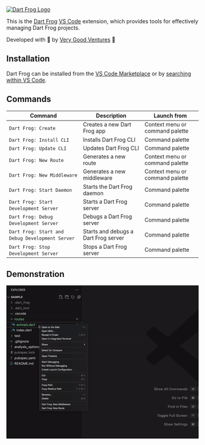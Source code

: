 [![Dart Frog Logo][logo_black]][dart_frog_link_light]

This is the [Dart Frog](https://dartfrog.vgv.dev/) [VS Code](https://code.visualstudio.com/) extension, which provides tools for effectively managing Dart Frog projects.

Developed with 💙 by [Very Good Ventures][very_good_ventures_link] 🦄

## Installation

Dart Frog can be installed from the [VS Code Marketplace](https://marketplace.visualstudio.com/items?itemName=VeryGoodVentures.dart-frog) or by [searching within VS Code](https://code.visualstudio.com/docs/editor/extension-gallery#_search-for-an-extension).

## Commands

| Command                                         | Description                          | Launch from                     |
| ----------------------------------------------- | ------------------------------------ | ------------------------------- |
| `Dart Frog: Create`                             | Creates a new Dart Frog app          | Context menu or command palette |
| `Dart Frog: Install CLI`                        | Installs Dart Frog CLI               | Command palette                 |
| `Dart Frog: Update CLI`                         | Updates Dart Frog CLI                | Command palette                 |
| `Dart Frog: New Route`                          | Generates a new route                | Context menu or command palette |
| `Dart Frog: New Middleware`                     | Generates a new middleware           | Context menu or command palette |
| `Dart Frog: Start Daemon`                       | Starts the Dart Frog daemon          | Command palette                 |
| `Dart Frog: Start Development Server`           | Starts a Dart Frog server            | Command palette                 |
| `Dart Frog: Debug Development Server`           | Debugs a Dart Frog server            | Command palette                 |
| `Dart Frog: Start and Debug Development Server` | Starts and debugs a Dart Frog server | Command palette                 |
| `Dart Frog: Stop Development Server`            | Stops a Dart Frog server             | Command palette                 |

## Demonstration

![demonstration](https://raw.githubusercontent.com/VeryGoodOpenSource/dart_frog/main/extensions/vscode/assets/new-route-middleware-usage.gif)

[ci_link]: https://github.com/VeryGoodOpenSource/dart_frog/actions/workflows/main.yaml
[dart_frog_link_light]: https://github.com/verygoodopensource/dart_frog
[license_link]: https://opensource.org/licenses/MIT
[logo_black]: https://raw.githubusercontent.com/VeryGoodOpenSource/dart_frog/main/assets/dart_frog_logo_black.png
[very_good_ventures_link]: https://verygood.ventures
